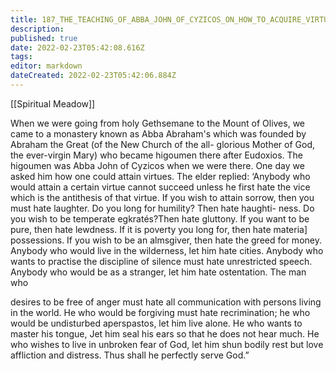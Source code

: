 ```yaml
---
title: 187_THE_TEACHING_OF_ABBA_JOHN_OF_CYZICOS_ON_HOW_TO_ACQUIRE_VIRTUE
description: 
published: true
date: 2022-02-23T05:42:08.616Z
tags: 
editor: markdown
dateCreated: 2022-02-23T05:42:06.884Z
---
```


[[Spiritual Meadow]]
 
When we were going from holy Gethsemane to the Mount of Olives, we came to a monastery known as Abba Abraham's which was founded by Abraham the Great (of the New Church of the all- glorious Mother of God, the ever-virgin Mary) who became higoumen there after Eudoxios. The higoumen was Abba John of Cyzicos when we were there. One day we asked him how one could attain virtues. The elder replied: ‘Anybody who would attain a certain virtue cannot succeed unless he first hate the vice which is the antithesis of that virtue. If you wish to attain sorrow, then you must hate laughter. Do you long for humility? Then hate haughti- ness. Do you wish to be temperate egkratés?Then hate gluttony. If you want to be pure, then hate lewdness. If it is poverty you long for, then hate materia] possessions. If you wish to be an almsgiver, then hate the greed for money. Anybody who would live in the wilderness, let him hate cities. Anybody who wants to practise the discipline of silence must hate unrestricted speech. Anybody who would be as a stranger, let him hate ostentation. The man who  
 
 desires to be free of anger must hate all communication with persons living in the world. He who would be forgiving must hate recrimination; he who would be undisturbed aperspastos, let him live alone. He who wants to master his tongue, Jet him seal his ears so that he does not hear much. He who wishes to live in unbroken fear of God, let him shun bodily rest but love affliction and distress. Thus shall he perfectly serve God.”
